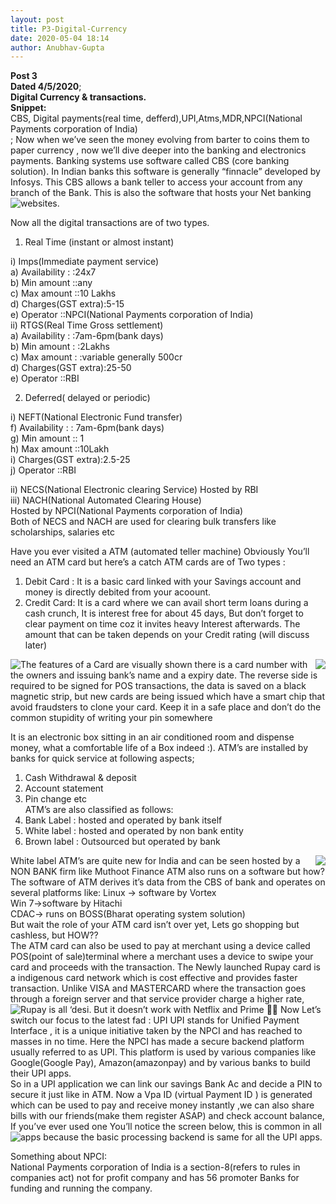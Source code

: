 ```yaml
---
layout: post
title: P3-Digital-Currency
date: 2020-05-04 18:14
author: Anubhav-Gupta
---
```

<style>
    header{
      
     background-color: rgba(249, 241 ,241 , 0.7);
         font-weight: bolder;
         font-size: larger;
         font-family: fantasy;
        }
    
      body{
        background-image: url("https://i.postimg.cc/zBqgwPHS/annie-spratt-xv-U-X0-GV9-o-unsplash.jpg");
      }
      </style>


**Post 3** <br/>
**Dated 4/5/2020**;<br/>
 **Digital Currency & transactions.**<br/>
**Snippet:**<br/>
CBS, Digital payments(real time, defferd),UPI,Atms,MDR,NPCI(National Payments corporation of India)<br/>
;
Now when we’ve seen the money evolving from barter to coins them to paper currency , now we’ll dive deeper into the banking and electronics payments.
Banking systems use software called CBS (core banking solution). In Indian banks this software is generally “finnacle” developed by Infosys. This CBS allows a bank teller to access your account from any branch of the Bank. This is also the software that hosts your Net banking websites.
<img style="float:left;" src="https://i.postimg.cc/nV3xQKr8/standing-instruction-finacle-1.jpg">

Now all the digital transactions are of two types.
1.	Real Time (instant or almost instant)<br/>

i)	Imps(Immediate payment service)<br/>
a)	Availability      : :24x7<br/>
b)	Min amount   ::any<br/>
c)	Max amount   ::10 Lakhs<br/>
d)	Charges(GST extra):5-15<br/>
e)	Operator           ::NPCI(National Payments corporation of India)<br/>
ii)	RTGS(Real Time Gross settlement)<br/>
a)	 Availability      : :7am-6pm(bank days)<br/>
b)	Min amount     : :2Lakhs<br/>
c)	Max amount    : :variable generally 500cr <br/>
d)	Charges(GST extra):25-50<br/>
e)	Operator           ::RBI<br/>

2.	Deferred( delayed or periodic)<br/>

i)	NEFT(National Electronic Fund transfer)<br/>
f)	 Availability      : : 7am-6pm(bank days)<br/>
g)	Min amount   ::  1<br/>
h)	Max amount   ::10Lakh <br/>
i)	Charges(GST extra):2.5-25<br/>
j)	Operator           ::RBI<br/>

ii)	NECS(National Electronic clearing Service)
Hosted by RBI<br/>
iii)	NACH(National Automated Clearing House)<br/>
Hosted by NPCI(National Payments corporation of India)<br/>
Both of NECS and NACH are used for clearing bulk transfers like scholarships, salaries etc<br/>



Have you ever visited a ATM (automated teller machine)
Obviously You’ll need an ATM card but here’s a catch
ATM cards are of Two types :<br/>
1.	Debit Card : It is a basic card linked with your Savings account and money is directly debited from your acoount.<br/>
2.	Credit Card: It is a card where we can avail short term loans during a cash crunch, It is interest free for about 45 days, But don’t forget to clear payment on time coz it invites heavy Interest afterwards. The amount that can be taken depends on your Credit rating (will discuss later)<br/>
 <img style="float:left;" src="https://i.postimg.cc/MKXS0cfn/Frontof-Card2-5a02085c9e9427003c0d51b8.png">
<img style="float:right;" src="https://i.postimg.cc/wM4d8zZx/3ef3e3c087fd927a3f50590a339d3b1c.jpg" >
The features of a Card are visually shown 
there is a card number with the owners and issuing bank’s name and a expiry date. The reverse side is required to be signed for POS transactions, the data is saved on a black magnetic strip, but new cards are being issued which have a smart chip that avoid fraudsters to clone your card.
Keep it in a safe place and don’t do the common stupidity of writing your pin somewhere <br/>
   
It is an electronic box sitting in an air conditioned room and dispense money, what a comfortable life of a Box indeed :).
ATM’s are installed by banks for quick service at following aspects;
1.	Cash Withdrawal & deposit <br/>
2.	Account statement <br/>
3.	Pin change etc <br/>
ATM’s are also classified as follows:
1.	Bank Label   :  hosted and operated by bank itself <br/>
2.	White label  :  hosted and operated by non bank entity <br/>
3.	Brown label  : Outsourced but operated by bank <br/>
<img style="float:right;" src="https://i.postimg.cc/xT7S60Lt/1361130.jpg">
White label ATM’s are quite new for India and can be seen hosted by a NON BANK firm like Muthoot Finance
ATM also runs on a software but how?
The software of ATM derives it’s data from the CBS of bank and operates on several platforms like:
Linux -> software by Vortex<br/>
Win 7->software by Hitachi<br/>
CDAC-> runs on BOSS(Bharat operating system solution)<br/>
But wait the role of your ATM card isn’t over yet, Lets go shopping but cashless, but HOW??<br/>
The ATM card can also be used to pay at merchant using a device called POS(point of sale)terminal where a merchant uses a device to swipe your card and proceeds with the transaction. 
The Newly launched Rupay card is a indigenous card network which is cost effective and  provides faster transaction. Unlike VISA and MASTERCARD where the transaction goes through a foreign server and that service provider charge a higher rate, Rupay is all ‘desi. But it doesn’t work with Netflix and Prime 
<img style="float:left;" src="https://i.postimg.cc/9fP5XZKn/upi-payments.jpg">
Now Let’s switch our focus to the latest fad : UPI
UPI stands for Unified Payment Interface , it is a unique initiative taken by the NPCI and has reached to masses in no time. Here the NPCI has made a secure backend platform usually referred to as UPI. This platform is used by various companies like Google(Google Pay), Amazon(amazonpay) and by various banks to build their UPI apps.<br/>
So in a UPI application we can link our savings Bank Ac and decide a PIN to secure it just like in ATM. Now a Vpa ID (virtual Payment ID ) is generated which can be used to pay and receive money instantly ,we can also share bills with our friends(make them register ASAP) and check account balance, If you’ve ever used one You’ll notice the screen below, this is common in all apps because the basic processing backend is same for all the UPI apps. 

<img style="float:left;" src="https://i.postimg.cc/52CWGZ31/UPI-PIN-2.jpg">


Something about NPCI:<br/>
National Payments corporation of India is a section-8(refers to rules in companies act) not for profit company and has 56 promoter Banks for funding and running the company.


